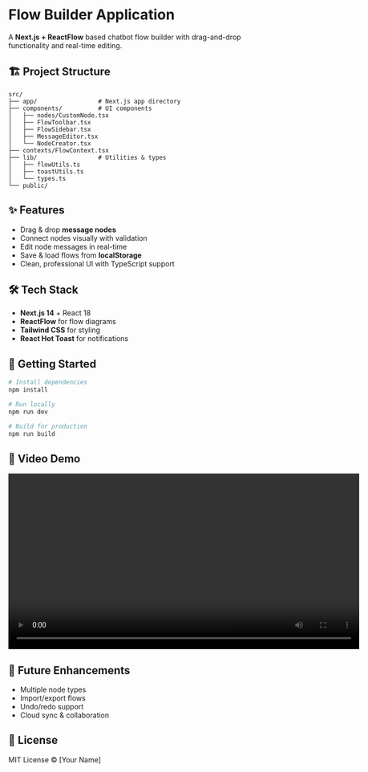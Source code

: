 # Flow Builder Application

A **Next.js + ReactFlow** based chatbot flow builder with drag-and-drop functionality and real-time editing.

## 🏗️ Project Structure

```
src/
├── app/                 # Next.js app directory
├── components/          # UI components
│   ├── nodes/CustomNode.tsx
│   ├── FlowToolbar.tsx
│   ├── FlowSidebar.tsx
│   ├── MessageEditor.tsx
│   └── NodeCreator.tsx
├── contexts/FlowContext.tsx
├── lib/                 # Utilities & types
│   ├── flowUtils.ts
│   ├── toastUtils.ts
│   └── types.ts
└── public/
```

## ✨ Features

- Drag & drop **message nodes**
- Connect nodes visually with validation
- Edit node messages in real-time
- Save & load flows from **localStorage**
- Clean, professional UI with TypeScript support

## 🛠️ Tech Stack

- **Next.js 14** + React 18
- **ReactFlow** for flow diagrams
- **Tailwind CSS** for styling
- **React Hot Toast** for notifications

## 🚀 Getting Started

```bash
# Install dependencies
npm install

# Run locally
npm run dev

# Build for production
npm run build
```

## 🎥 Video Demo

<video src="assets/Screen%20Recording%202025-08-19%20at%2012.06.38%E2%80%AFAM.mov" controls width="700"></video>

## 🔮 Future Enhancements

- Multiple node types
- Import/export flows
- Undo/redo support
- Cloud sync & collaboration

## 📄 License

MIT License © [Your Name]

